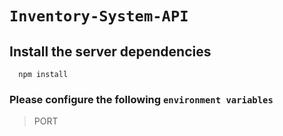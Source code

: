 # `Inventory-System-API`

## Install the server dependencies 
```nodejs
  npm install
```

### Please configure the following `environment variables`
> PORT